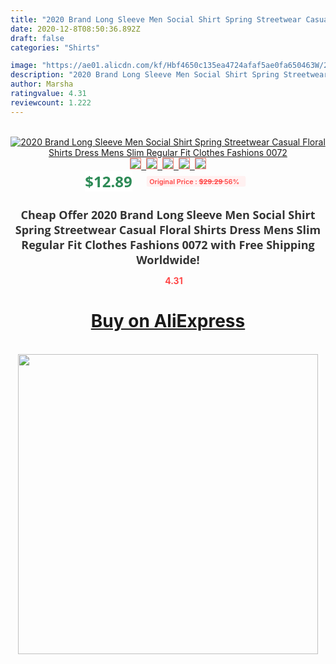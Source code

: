 ```yaml
---
title: "2020 Brand Long Sleeve Men Social Shirt Spring Streetwear Casual Floral Shirts Dress Mens Slim Regular Fit Clothes Fashions 0072"
date: 2020-12-8T08:50:36.892Z
draft: false
categories: "Shirts"

image: "https://ae01.alicdn.com/kf/Hbf4650c135ea4724afaf5ae0fa650463W/2020-Brand-Long-Sleeve-Men-Social-Shirt-Spring-Streetwear-Casual-Floral-Shirts-Dress-Mens-Slim-Regular.jpg"
description: "2020 Brand Long Sleeve Men Social Shirt Spring Streetwear Casual Floral Shirts Dress Mens Slim Regular Fit Clothes Fashions 0072"
author: Marsha
ratingvalue: 4.31
reviewcount: 1.222
---
```

<br>
<div style="text-align: center;">
<a href="https://s.click.aliexpress.com/e/_ALAzJR" target="_blank" rel="nofollow noopener noreferrer"><img alt="2020 Brand Long Sleeve Men Social Shirt Spring Streetwear Casual Floral Shirts Dress Mens Slim Regular Fit Clothes Fashions 0072" class="magnifier-image" src="https://ae01.alicdn.com/kf/Hbf4650c135ea4724afaf5ae0fa650463W/2020-Brand-Long-Sleeve-Men-Social-Shirt-Spring-Streetwear-Casual-Floral-Shirts-Dress-Mens-Slim-Regular.jpg_640x640.jpg">
<br>
<img style="border:1px solid salmon" src="https://ae01.alicdn.com/kf/Hbf4650c135ea4724afaf5ae0fa650463W/2020-Brand-Long-Sleeve-Men-Social-Shirt-Spring-Streetwear-Casual-Floral-Shirts-Dress-Mens-Slim-Regular.jpg_120x120.jpg">&nbsp;&nbsp;<img style="border:1px solid salmon" src="https://ae01.alicdn.com/kf/H04c2154bde7d420d936844316e677d50D/2020-Brand-Long-Sleeve-Men-Social-Shirt-Spring-Streetwear-Casual-Floral-Shirts-Dress-Mens-Slim-Regular.jpg_120x120.jpg">&nbsp;&nbsp;<img style="border:1px solid salmon" src="https://ae01.alicdn.com/kf/H749116316a634db6a6e48654e0ca9dc1r/2020-Brand-Long-Sleeve-Men-Social-Shirt-Spring-Streetwear-Casual-Floral-Shirts-Dress-Mens-Slim-Regular.jpg_120x120.jpg">&nbsp;&nbsp;<img style="border:1px solid salmon" src="https://ae01.alicdn.com/kf/Hde214cb1930c439fa0f66153496362f92/2020-Brand-Long-Sleeve-Men-Social-Shirt-Spring-Streetwear-Casual-Floral-Shirts-Dress-Mens-Slim-Regular.jpg_120x120.jpg">&nbsp;&nbsp;<img style="border:1px solid salmon" src="https://ae01.alicdn.com/kf/Hab3eb6a221c94af197edc78836a3201e7/2020-Brand-Long-Sleeve-Men-Social-Shirt-Spring-Streetwear-Casual-Floral-Shirts-Dress-Mens-Slim-Regular.jpg_120x120.jpg"></a></div><br0>
<div style="text-align: center;"><span style="background-color: white; border: 0px; box-sizing: border-box; color: seagreen; display: inline-block; font-family: &quot;open sans&quot; , &quot;arial&quot; , &quot;helvetica&quot; , sans-serif , &quot;heiti&quot;; font-size: 24px; font-stretch: inherit; font-weight: 700; line-height: inherit; margin: 0px 10px 0px 0px; padding: 0px; vertical-align: middle;">$12.89 </span>
<span style="background: rgb(255 , 241 , 241); border-radius: 3px; border: 0px; box-sizing: border-box; color: #ff4747; display: inline-block; font-family: inherit; font-size: 12px; font-stretch: inherit; font-style: inherit; font-variant: inherit; font-weight: 600; line-height: inherit; margin: 0px; padding: 2px 5px; transform: scale(0.9); vertical-align: middle;">Original Price : <b style="text-decoration: line-through;">$29.29 </b> 56%&nbsp;&nbsp;</span></div>
<h1 style="color: #333333; display: inline-block; font-family: &quot;open sans&quot; , &quot;arial&quot; , &quot;helvetica&quot; , sans-serif , &quot;heiti&quot;; font-size: 18px; font-stretch: inherit; font-weight: 700; text-align: center;">Cheap Offer 2020 Brand Long Sleeve Men Social Shirt Spring Streetwear Casual Floral Shirts Dress Mens Slim Regular Fit Clothes Fashions 0072 with Free Shipping Worldwide!</h1>
<div style="color: #ff4747; text-align: center;">
<img src="https://4.bp.blogspot.com/-M0ZcTcb-5uY/XleCXlxnR4I/AAAAAAAAAEc/OrjgMkXV1oMQFaCRZj5HQwOCBcu3w1FegCPcBGAYYCw/s1600/star.png" style="height: 15px;">&nbsp;<b>4.31</b></div>
<div class="button_cont" align="center"><a class="buynow_a" href="https://s.click.aliexpress.com/e/_ALAzJR" target="_blank" rel="nofollow noopener noreferrer"><H1>Buy on AliExpress</H1></a></div><br>
<div class="separator" style="clear: both; text-align: center;">
<img src="https://lh3.googleusercontent.com/-pTy5HemUv9M/XlePHvY0dAI/AAAAAAAAAE4/0nX5iRUoIWY8eMW9Dpxeirr157OZliDIgCLcBGAsYHQ/s1600/badge.gif" width="480">
</div>
